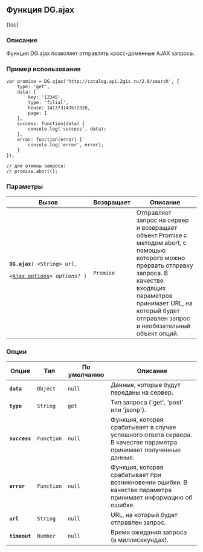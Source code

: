 ## Функция DG.ajax

{toc}

### Описание

Функция DG.ajax позволяет отправлять кросс-доменные AJAX запросы.

### Пример использования

    var promise = DG.ajax('http://catalog.api.2gis.ru/2.0/search', {
        type: 'get',
        data: {
            key: '12345',
            type: 'filial',
            house: 141373143572328,
            page: 1
        },
        success: function(data) {
            console.log('success', data);
        },
        error: function(error) {
            console.log('error', error);
        }
    });

    // для отмены запроса:
    // promise.abort();

### Параметры

<table>
    <thead>
        <tr>
            <th>Вызов</th>
            <th>Возвращает</th>
            <th>Описание</th>
        </tr>
    </thead>
    <tbody>
        <tr>
            <td><code><b>DG.ajax</b>( <nobr>&lt;String&gt; <i>url</i>,</nobr>
                <nobr>&lt;<a href="#опции">Ajax options</a>&gt; <i>options?</i> )</nobr>
            </code></td>
            <td><code>Promise</code></td>
            <td>Отправляет запрос на сервер и возвращает объект Promise с методом abort, с помощью которого можно прервать отправку запроса. В качестве входящих параметров принимает URL, на который будет отправлен запрос и необязательный объект опций.</td>
        </tr>
    </tbody>
</table>

### Опции

<table>
    <thead>
        <tr>
            <th>Опция</th>
            <th>Тип</th>
            <th>По умолчанию</th>
            <th>Описание</th>
        </tr>
    </thead>
    <tbody>
        <tr>
            <td><code><b>data</b></code></td>
            <td><code>Object</code></td>
            <td><code>null</code></td>
            <td>Данные, которые будут переданы на сервер.</td>
        </tr>
        <tr>
            <td><code><b>type</b></code></td>
            <td><code>String</code></td>
            <td><code>get</code></td>
            <td>Тип запроса ('get', 'post' или 'jsonp').</td>
        </tr>
        <tr>
            <td><code><b>success</b></code></td>
            <td><code>Function</code></td>
            <td><code>null</code></td>
            <td>Функция, которая срабатывает в случае успешного ответа сервера. В качестве параметра принимает полученные данные.</td>
        </tr>
        <tr>
            <td><code><b>error</b></code></td>
            <td><code>Function</code></td>
            <td><code>null</code></td>
            <td>Функция, которая срабатывает при возникновении ошибки. В качестве параметра принимает информацию об ошибке.</td>
        </tr>
        <tr>
            <td><code><b>url</b></code></td>
            <td><code>String</code></td>
            <td><code>null</code></td>
            <td>URL, на который будет отправлен запрос.</td>
        </tr>
        <tr>
            <td><code><b>timeout</b></code></td>
            <td><code>Number</code></td>
            <td><code>null</code></td>
            <td>Время ожидания запроса (в миллисекундах).</td>
        </tr>
    </tbody>
</table>
